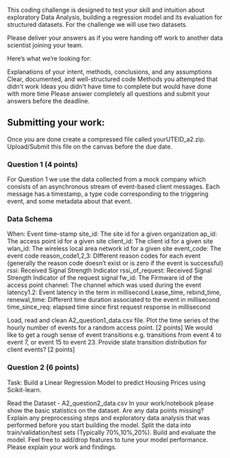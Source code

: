 This coding challenge is designed to test your skill and intuition about exploratory Data Analysis, building a regression model and its evaluation for structured datasets. For the challenge we will use two datasets.

Please deliver your answers as if you were handing off work to another data scientist joining your team. 

Here’s what we’re looking for:

Explanations of your intent, methods, conclusions, and any assumptions
Clear, documented, and well-structured code
Methods you attempted that didn't work
Ideas you didn't have time to complete but would have done with more time
Please answer completely all questions and submit your answers before the deadline.

## Submitting your work:
Once you are done create a compressed file called yourUTEID_a2.zip. Upload/Submit this file on the canvas before the due date.

### Question 1 (4 points)
For Question 1 we use the data collected from a mock company which consists of an asynchronous stream of event-based client messages. Each message has a timestamp, a type code corresponding to the triggering event, and some metadata about that event.

### Data Schema

When​: Event time-stamp
site_id​: The site id for a given organization
ap_id​: The access point id for a given site
client_id​: The client id for a given site
wlan_id​: The wireless local area network id for a given site
event_code​: The event code
reason_code1,2,3​: DIfferent reason codes for each event (generally the reason code doesn’t exist or is zero if the event is successful)
rssi​: Received Signal Strength Indicator
rssi_of_request​: Received Signal Strength Indicator of the request signal
fw_id​: The Firmware id of the access point
channel​: The channel which was used during the event
latency1.2​: Event latency in the term in millisecond
Lease_time, rebind_time, renewal_time​: Different time duration associated to the event in millisecond
time_since_req​: elapsed time since first request response in millisecond

Load, read and clean ​A2_question1_data.csv​ ​file.
Plot the time series of the hourly number of events for a random access point. [2 points]
We would like to get a rough sense of event transitions e.g. transitions from event 4 to event 7, or event 15 to event 23. Provide state transition distribution for client events? [2 points]

### Question 2 (6 points)
Task: Build a Linear Regression Model to predict Housing Prices using Scikit-learn.

Read the Dataset - ​A2_question2_data.csv
In your work/notebook please show the basic statistics on the dataset. Are any data points missing? Explain any preprocessing steps and exploratory data analysis that was performed before you start building the model.
Split the data into train/validation/test sets (Typically 70%,10%,20%).
Build and evaluate the model. Feel free to add/drop features to tune your model performance.
Please explain your work and findings.
